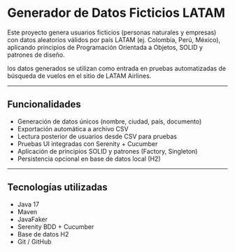 # Generador de Datos Ficticios LATAM

Este proyecto genera usuarios ficticios (personas naturales y empresas) con datos aleatorios válidos por país LATAM (ej. Colombia, Perú, México), aplicando principios de Programación Orientada a Objetos, SOLID y patrones de diseño.

los datos generados se utilizan como entrada en pruebas automatizadas de búsqueda de vuelos en el sitio de LATAM Airlines.

---

## Funcionalidades

- Generación de datos únicos (nombre, ciudad, país, documento)
- Exportación automática a archivo CSV
- Lectura posterior de usuarios desde CSV para pruebas
- Pruebas UI integradas con Serenity + Cucumber
- Aplicación de principios SOLID y patrones (Factory, Singleton)
- Persistencia opcional en base de datos local (H2)

---

## Tecnologías utilizadas

- Java 17
- Maven
- JavaFaker
- Serenity BDD + Cucumber
- Base de datos H2
- Git / GitHub


